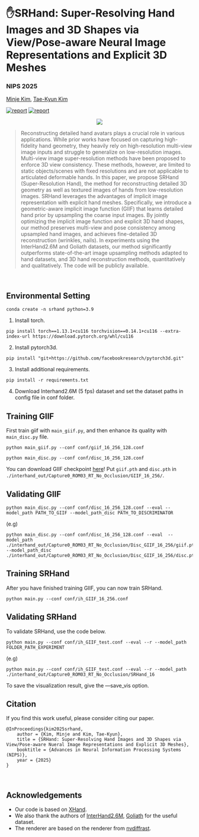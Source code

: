 # ✋SRHand: Super-Resolving Hand Images and 3D Shapes via View/Pose-aware Neural Image Representations and Explicit 3D Meshes
### NIPS 2025


[Minje Kim](https://yunminjin2.github.io), [Tae-Kyun Kim](https://sites.google.com/view/tkkim/home)

[![report](https://img.shields.io/badge/Project-Page-blue)](https://yunminjin2.github.io/projects/srhand/)
[![report](https://img.shields.io/badge/ArXiv-Paper-red)](https://arxiv.org/abs/2509.21859)
<p align='center'>
    <img src='assets/TeaserVideo.gif'/>
</p>

> Reconstructing detailed hand avatars plays a crucial role in various applications. While prior works have focused on capturing high-fidelity hand geometry, they heavily rely on high-resolution multi-view image inputs and struggle to generalize on low-resolution images. Multi-view image super-resolution methods have been proposed to enforce 3D view consistency. These methods, however, are limited to static objects/scenes with fixed resolutions and are not applicable to articulated deformable hands. In this paper, we propose SRHand (Super-Resolution Hand), the method for reconstructing detailed 3D geometry as well as textured images of hands from low-resolution images. SRHand leverages the advantages of implicit image representation with explicit hand meshes. Specifically, we introduce a geometric-aware implicit image function (GIIF) that learns detailed hand prior by upsampling the coarse input images. By jointly optimizing the implicit image function and explicit 3D hand shapes, our method preserves multi-view and pose consistency among upsampled hand images, and achieves fine-detailed 3D reconstruction (wrinkles, nails). In experiments using the InterHand2.6M and Goliath datasets, our method significantly outperforms state-of-the-art image upsampling methods adapted to hand datasets, and 3D hand reconstruction methods, quantitatively and qualitatively. The code will be publicly available.

&nbsp;


## Environmental Setting

```
conda create -n srhand python=3.9
```
1. Install torch.
```
pip install torch==1.13.1+cu116 torchvision==0.14.1+cu116 --extra-index-url https://download.pytorch.org/whl/cu116
```

2. Install pytorch3d.
```
pip install "git+https://github.com/facebookresearch/pytorch3d.git"
```

3. Install additional requirements.
```
pip install -r requirements.txt
```

4. Download Interhand2.6M (5 fps) dataset and set the dataset paths in config file in conf folder.

## Training GIIF
First train giif with ```main_giif.py```, and then enhance its quality with ```main_disc.py``` file.
```
python main_giif.py --conf conf/giif_16_256_128.conf

python main_disc.py --conf conf/disc_16_256_128.conf 
```

You can download GIIF checkpoint [here](https://drive.google.com/drive/folders/1zgtZj8rkf3BwwM60GtlMfUlrjJKkatrs?usp=drive_link)!
Put ```giif.pth``` and ```disc.pth``` in ```./interhand_out/Capture0_ROM03_RT_No_Occlusion/GIIF_16_256/```.


## Validating GIIF
```
python main_disc.py --conf conf/disc_16_256_128.conf --eval --model_path PATH_TO_GIIF --model_path_disc PATH_TO_DISCRIMINATOR
```

(e.g)
```
python main_disc.py --conf conf/disc_16_256_128.conf --eval  --model_path ./interhand_out/Capture0_ROM03_RT_No_Occlusion/Disc_GIIF_16_256/giif.pth --model_path_disc ./interhand_out/Capture0_ROM03_RT_No_Occlusion/Disc_GIIF_16_256/disc.pth
```

## Training SRHand

After you have finished training GIIF, you can now train SRHand.

```
python main.py --conf conf/ih_GIIF_16_256.conf
```

## Validating SRHand
To validate SRHand, use the code below.

```
python main.py --conf conf/ih_GIIF_test.conf --eval --r --model_path FOLDER_PATH_EXPERIMENT
```

(e.g)
```
python main.py --conf conf/ih_GIIF_test.conf --eval --r --model_path ./interhand_out/Capture0_ROM03_RT_No_Occlusion/SRHand_16 
```

To save the visualization result, give the —save_vis option.




## Citation

If you find this work useful, please consider citing our paper.

```
@InProceedings{kim2025srhand,
    author = {Kim, Minje and Kim, Tae-Kyun},
    title = {SRHand: Super-Resolving Hand Images and 3D Shapes via View/Pose-aware Nueral Image Representations and Explicit 3D Meshes},
    booktitle = {Advances in Neural Information Processing Systems (NIPS)},
    year = {2025}
}
```

&nbsp;

## Acknowledgements
 - Our code is based on [XHand](https://github.com/agnJason/XHand).
 - We also thank the authors of [InterHand2.6M](https://mks0601.github.io/InterHand2.6M/), [Goliath](https://github.com/facebookresearch/goliath) for the useful dataset.
 - The renderer are based on the renderer from [nvdiffrast](https://github.com/NVlabs/nvdiffrast). 
